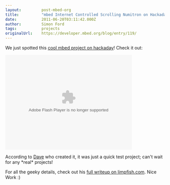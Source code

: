 ```yaml
---
layout:         post-mbed-org
title:          "mbed Internet Controlled Scrolling Numitron on Hackaday!"
date:           2011-06-20T03:11:42.000Z
author:         Simon Ford
tags:           projects
originalUrl:    https://developer.mbed.org/blog/entry/119/
---
```


<p>We just spotted this <a href="http://hackaday.com/2010/02/12/internet-controlled-scrolling-numitron/">cool mbed project on hackaday</a>!
  Check it out:</p>
<p>
  <object data="http://www.flickr.com/apps/video/stewart.swf?v=71377" height="300"
  type="application/x-shockwave-flash" width="400">
    <param name="flashvars" value="intl_lang=en-us&amp;photo_secret=6f8e1e983a&amp;photo_id=4345742755">
    <param name="bgcolor" value="#000000">
    <param name="allowFullScreen" value="true">
    <param name="src" value="http://www.flickr.com/apps/video/stewart.swf?v=71377">
    <param name="allowfullscreen" value="true">
  </object>
</p>
<p>According to <a href="http://www.limpfish.com/about">Dave</a> who created
  it, it was just a quick test project; can&apos;t wait for any *real* projects!</p>
<p>For all the geeky details, check out his <a href="http://zx81.limpfish.com/geeky/mbed_numitron_ticker/">full writeup on limpfish.com</a>.
  Nice Work :)</p>
